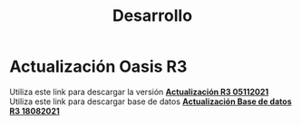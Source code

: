 ﻿---
layout: default
title: Desarrollo
permalink: /Desarrollo/descargarversionr3
editable: si
---

# Actualización Oasis R3

Utiliza este link para descargar la versión  [**Actualización R3 05112021**](http://docs.oasiscom.com/Desarrollo/actualización-R3-08112021.rar)  
Utiliza este link para descargar base de datos [**Actualización Base de datos R3 18082021**](http://docs.oasiscom.com/Desarrollo/actualización-base-oasisr3-18082021.rar)  



